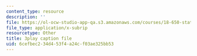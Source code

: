 ```yaml
---
content_type: resource
description: ''
file: https://ol-ocw-studio-app-qa.s3.amazonaws.com/courses/18-650-statistics-for-applications-fall-2016/6cefbec234d453f4a24cf03ae325bb53_VPZD_aij8H0.vtt
file_type: application/x-subrip
resourcetype: Other
title: 3play caption file
uid: 6cefbec2-34d4-53f4-a24c-f03ae325bb53
---
```

